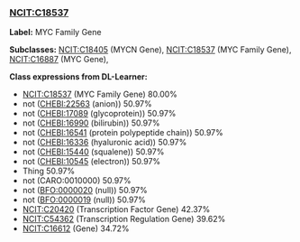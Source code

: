 
### [NCIT:C18537](http://purl.obolibrary.org/obo/NCIT_C18537)
**Label:** MYC Family Gene

**Subclasses:** [NCIT:C18405](http://purl.obolibrary.org/obo/NCIT_C18405) (MYCN Gene), [NCIT:C18537](http://purl.obolibrary.org/obo/NCIT_C18537) (MYC Family Gene), [NCIT:C16887](http://purl.obolibrary.org/obo/NCIT_C16887) (MYC Gene), 

**Class expressions from DL-Learner:**

- [NCIT:C18537](http://purl.obolibrary.org/obo/NCIT_C18537) (MYC Family Gene) 80.00%
- not ([CHEBI:22563](http://purl.obolibrary.org/obo/CHEBI_22563) (anion)) 50.97%
- not ([CHEBI:17089](http://purl.obolibrary.org/obo/CHEBI_17089) (glycoprotein)) 50.97%
- not ([CHEBI:16990](http://purl.obolibrary.org/obo/CHEBI_16990) (bilirubin)) 50.97%
- not ([CHEBI:16541](http://purl.obolibrary.org/obo/CHEBI_16541) (protein polypeptide chain)) 50.97%
- not ([CHEBI:16336](http://purl.obolibrary.org/obo/CHEBI_16336) (hyaluronic acid)) 50.97%
- not ([CHEBI:15440](http://purl.obolibrary.org/obo/CHEBI_15440) (squalene)) 50.97%
- not ([CHEBI:10545](http://purl.obolibrary.org/obo/CHEBI_10545) (electron)) 50.97%
- Thing 50.97%
- not (CARO:0010000) 50.97%
- not ([BFO:0000020](http://purl.obolibrary.org/obo/BFO_0000020) (null)) 50.97%
- not ([BFO:0000019](http://purl.obolibrary.org/obo/BFO_0000019) (null)) 50.97%
- [NCIT:C20420](http://purl.obolibrary.org/obo/NCIT_C20420) (Transcription Factor Gene) 42.37%
- [NCIT:C54362](http://purl.obolibrary.org/obo/NCIT_C54362) (Transcription Regulation Gene) 39.62%
- [NCIT:C16612](http://purl.obolibrary.org/obo/NCIT_C16612) (Gene) 34.72%


